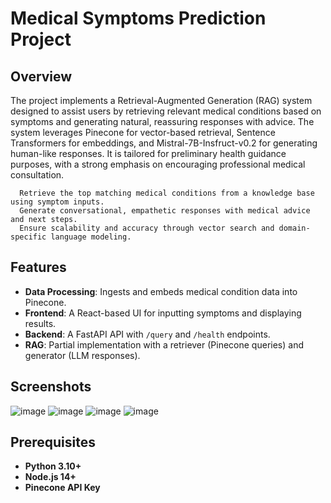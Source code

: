 # Medical Symptoms Prediction Project

## Overview
The project implements a Retrieval-Augmented Generation (RAG) system designed to assist users by retrieving relevant medical conditions based on symptoms and generating natural, reassuring responses with advice. The system leverages Pinecone for vector-based retrieval, Sentence Transformers for embeddings, and Mistral-7B-Insfruct-v0.2 for generating human-like responses. It is tailored for preliminary health guidance purposes, with a strong emphasis on encouraging professional medical consultation. 

      Retrieve the top matching medical conditions from a knowledge base using symptom inputs. 
      Generate conversational, empathetic responses with medical advice and next steps. 
      Ensure scalability and accuracy through vector search and domain-specific language modeling. 
     

## Features
- **Data Processing**: Ingests and embeds medical condition data into Pinecone.
- **Frontend**: A React-based UI for inputting symptoms and displaying results.
- **Backend**: A FastAPI API with `/query` and `/health` endpoints.
- **RAG**: Partial implementation with a retriever (Pinecone queries) and generator (LLM responses).
## Screenshots
![image](https://github.com/user-attachments/assets/f16a1667-38de-41d5-abcc-a5479dda46a0)
![image](https://github.com/user-attachments/assets/3486fe6e-747a-4d51-8f63-6bac7968f4e8)
![image](https://github.com/user-attachments/assets/03b0a186-fda4-4a20-a191-1ed80a48a480)
![image](https://github.com/user-attachments/assets/3c46b094-c705-40fd-9e6d-c85a2cd138a0)





## Prerequisites
- **Python 3.10+**
- **Node.js 14+**
- **Pinecone API Key** 

